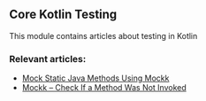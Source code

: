 ## Core Kotlin Testing

This module contains articles about testing in Kotlin

### Relevant articles:
- [Mock Static Java Methods Using Mockk](https://www.baeldung.com/kotlin/mockk-mock-static-methods)
- [Mockk – Check If a Method Was Not Invoked](https://www.baeldung.com/kotlin/mockk-check-method-invoked)
